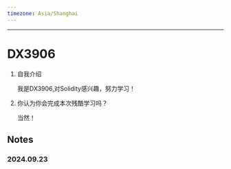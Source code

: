 ```yaml
---
timezone: Asia/Shanghai
---
```


---

# DX3906

1. 自我介绍

    我是DX3906,对Solidity感兴趣，努力学习！

2. 你认为你会完成本次残酷学习吗？

    当然！
   
## Notes

<!-- Content_START -->

### 2024.09.23

<!-- Content_END -->
